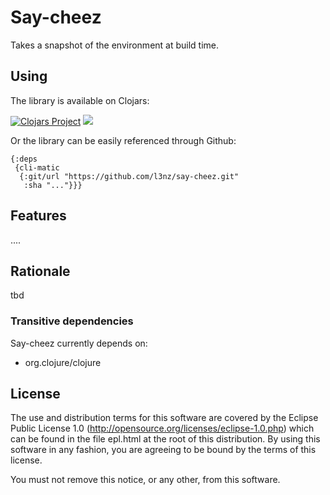 # Say-cheez

Takes a snapshot of the environment at build time.

## Using

The library is available on Clojars:

[![Clojars Project](https://img.shields.io/clojars/v/say-cheez.svg)](https://clojars.org/say-cheez)
[![](https://cljdoc.xyz/badge/say-cheez)](https://cljdoc.xyz/jump/release/say-cheez)


Or the library can be easily referenced through Github:

	{:deps
	 {cli-matic
	  {:git/url "https://github.com/l3nz/say-cheez.git"
	   :sha "..."}}}


## Features


....

## Rationale

tbd


### Transitive dependencies

Say-cheez currently depends on:

* org.clojure/clojure

## License

The use and distribution terms for this software are covered by the
Eclipse Public License 1.0 (http://opensource.org/licenses/eclipse-1.0.php)
which can be found in the file epl.html at the root of this distribution.
By using this software in any fashion, you are agreeing to be bound by
the terms of this license.

You must not remove this notice, or any other, from this software.